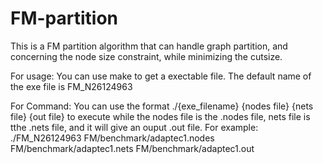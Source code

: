 # FM-partition
This is a FM partition algorithm that can handle graph partition, and concerning the node size constraint, while minimizing the cutsize.

For usage:
You can use make to get a exectable file. The default name of the exe file is FM_N26124963

For Command:
You can use the format ./{exe_filename} {nodes file} {nets file} {out file} to execute
while the nodes file is the .nodes file, nets file is tthe .nets file, and it will give an ouput .out file.
For example:
  ./FM_N26124963 FM/benchmark/adaptec1.nodes FM/benchmark/adaptec1.nets FM/benchmark/adaptec1.out
